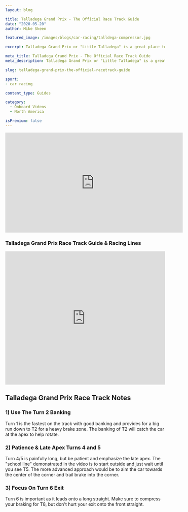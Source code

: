 ```yaml
---
layout: blog

title: Talladega Grand Prix - The Official Race Track Guide
date: "2020-05-20"
author: Mike Skeen

featured_image: /images/blogs/car-racing/talldega-compressor.jpg

excerpt: Talladega Grand Prix or "Little Talladega" is a great place to learn to race and where so many start their motorsport journey.  Learn how to find the fast line through each corner with Blayze pro-coach, Mike Skeen.

meta_title: Talladega Grand Prix - The Official Race Track Guide
meta_description: Talladega Grand Prix or "Little Talladega" is a great place to learn to race and where so many start their motorsport journey.  Learn how to find the fast line through each corner with Blayze pro-coach, Mike Skeen.

slug: talladega-grand-prix-the-official-racetrack-guide

sport:
- car racing

content_type: Guides

category:
  - Onboard Videos
  - North America

isPremium: false
---
```


<iframe title="Blog iFrame" id="videoIframe" width="560" height="315" src="https://www.youtube.com/embed/zkYyOOyiS9c" frameborder="0" allow="accelerometer; autoplay; encrypted-media; gyroscope; picture-in-picture" allowfullscreen></iframe>

### Talladega Grand Prix Race Track Guide & Racing Lines

<iframe title="Blog iFrame" src="https://open-racer.com/embed/r/HIQUXAxspCfnm2NQdamg"
                             style="height: 420px; width: 100%; border: 0"></iframe>



## Talladega Grand Prix Race Track Notes



### 1) Use The Turn 2 Banking

Turn 1 is the fastest on the track with good banking and provides for a big run down to T2 for a heavy brake zone. The banking of T2 will catch the car at the apex to help rotate.



### 2) Patience & Late Apex Turns 4 and 5

Turn 4/5 is painfully long, but be patient and emphasize the late apex. The "school line" demonstrated in the video is to start outside and just wait until you see T5. The more advanced approach would be to aim the car towards the center of the corner and trail brake into the corner.



### 3) Focus On Turn 6 Exit

Turn 6 is important as it leads onto a long straight. Make sure to compress your braking for T8, but don't hurt your exit onto the front straight.